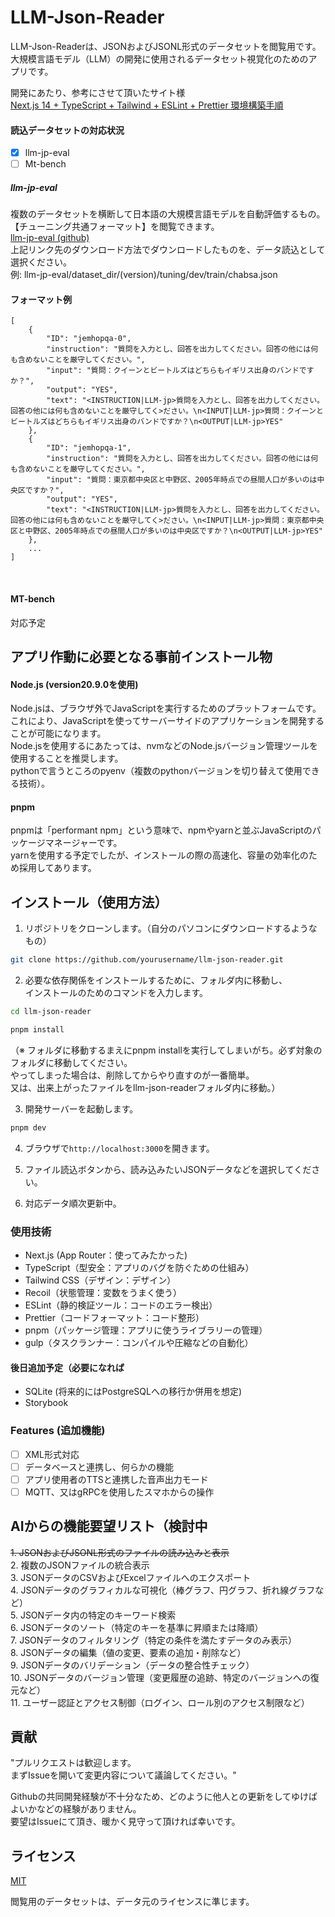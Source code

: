 # LLM-Json-Reader

LLM-Json-Readerは、JSONおよびJSONL形式のデータセットを閲覧用です。<br />
大規模言語モデル（LLM）の開発に使用されるデータセット視覚化のためのアプリです。

開発にあたり、参考にさせて頂いたサイト様<br />
[Next.js 14 + TypeScript + Tailwind + ESLint + Prettier 環境構築手順](https://zenn.dev/siakas/articles/05481bdefacd13)

#### 読込データセットの対応状況

- [x] llm-jp-eval
- [ ] Mt-bench

##### llm-jp-eval
複数のデータセットを横断して日本語の大規模言語モデルを自動評価するもの。
【チューニング共通フォーマット】を閲覧できます。<br />
[llm-jp-eval (github)](https://github.com/llm-jp/llm-jp-eval/tree/main)<br />
上記リンク先のダウンロード方法でダウンロードしたものを、データ読込として選択ください。<br />
例: llm-jp-eval/dataset_dir/(version)/tuning/dev/train/chabsa.json

#### フォーマット例
```
[
    {
        "ID": "jemhopqa-0",
        "instruction": "質問を入力とし、回答を出力してください。回答の他には何も含めないことを厳守してください。",
        "input": "質問：クイーンとビートルズはどちらもイギリス出身のバンドですか？",
        "output": "YES",
        "text": "<INSTRUCTION|LLM-jp>質問を入力とし、回答を出力してください。回答の他には何も含めないことを厳守してく>ださい。\n<INPUT|LLM-jp>質問：クイーンとビートルズはどちらもイギリス出身のバンドですか？\n<OUTPUT|LLM-jp>YES"
    },
    {
        "ID": "jemhopqa-1",
        "instruction": "質問を入力とし、回答を出力してください。回答の他には何も含めないことを厳守してください。",
        "input": "質問：東京都中央区と中野区、2005年時点での昼間人口が多いのは中央区ですか？",
        "output": "YES",
        "text": "<INSTRUCTION|LLM-jp>質問を入力とし、回答を出力してください。回答の他には何も含めないことを厳守してく>ださい。\n<INPUT|LLM-jp>質問：東京都中央区と中野区、2005年時点での昼間人口が多いのは中央区ですか？\n<OUTPUT|LLM-jp>YES"
    },
    ...
]

```
<br />

#### MT-bench
対応予定

## アプリ作動に必要となる事前インストール物
#### Node.js (version20.9.0を使用)
Node.jsは、ブラウザ外でJavaScriptを実行するためのプラットフォームです。これにより、JavaScriptを使ってサーバーサイドのアプリケーションを開発することが可能になります。<br />
Node.jsを使用するにあたっては、nvmなどのNode.jsバージョン管理ツールを使用することを推奨します。<br />
pythonで言うところのpyenv（複数のpythonバージョンを切り替えて使用できる技術）。

#### pnpm
pnpmは「performant npm」という意味で、npmやyarnと並ぶJavaScriptのパッケージマネージャーです。<br />
yarnを使用する予定でしたが、インストールの際の高速化、容量の効率化のため採用してあります。

## インストール（使用方法）

1. リポジトリをクローンします。（自分のパソコンにダウンロードするようなもの）

```bash
git clone https://github.com/yourusername/llm-json-reader.git
```

2. 必要な依存関係をインストールするために、フォルダ内に移動し、<br />
   インストールのためのコマンドを入力します。

```bash
cd llm-json-reader
```
```bash
pnpm install
```

（※ フォルダに移動するまえにpnpm installを実行してしまいがち。必ず対象のフォルダに移動してください。<br />
   やってしまった場合は、削除してからやり直すのが一番簡単。<br />
   又は、出来上がったファイルをllm-json-readerフォルダ内に移動。）

3. 開発サーバーを起動します。

```bash
pnpm dev
```

4. ブラウザで`http://localhost:3000`を開きます。
   <br />

5. ファイル読込ボタンから、読み込みたいJSONデータなどを選択してください。<br />
6. 対応データ順次更新中。

### 使用技術

- Next.js (App Router：使ってみたかった)
- TypeScript（型安全：アプリのバグを防ぐための仕組み）
- Tailwind CSS（デザイン：デザイン）
- Recoil（状態管理：変数をうまく使う）
- ESLint（静的検証ツール：コードのエラー検出）
- Prettier（コードフォーマット：コード整形）
- pnpm（パッケージ管理：アプリに使うライブラリーの管理）
- gulp（タスクランナー：コンパイルや圧縮などの自動化）

#### 後日追加予定（必要になれば

- SQLite (将来的にはPostgreSQLへの移行か併用を想定)
- Storybook

### Features (追加機能)

- [ ] XML形式対応
- [ ] データベースと連携し、何らかの機能
- [ ] アプリ使用者のTTSと連携した音声出力モード
- [ ] MQTT、又はgRPCを使用したスマホからの操作

## AIからの機能要望リスト（検討中

~~1. JSONおよびJSONL形式のファイルの読み込みと表示~~<br />
2. 複数のJSONファイルの統合表示<br />
3. JSONデータのCSVおよびExcelファイルへのエクスポート<br />
4. JSONデータのグラフィカルな可視化（棒グラフ、円グラフ、折れ線グラフなど）<br />
5. JSONデータ内の特定のキーワード検索<br />
6. JSONデータのソート（特定のキーを基準に昇順または降順）<br />
7. JSONデータのフィルタリング（特定の条件を満たすデータのみ表示）<br />
8. JSONデータの編集（値の変更、要素の追加・削除など）<br />
9. JSONデータのバリデーション（データの整合性チェック）<br />
10. JSONデータのバージョン管理（変更履歴の追跡、特定のバージョンへの復元など）<br />
11. ユーザー認証とアクセス制御（ログイン、ロール別のアクセス制限など）

## 貢献

"プルリクエストは歓迎します。<br />まずIssueを開いて変更内容について議論してください。"

Githubの共同開発経験が不十分なため、どのように他人との更新をしてゆけばよいかなどの経験がありません。<br />
要望はIssueにて頂き、暖かく見守って頂ければ幸いです。

## ライセンス

[MIT](https://choosealicense.com/licenses/mit/)

閲覧用のデータセットは、データ元のライセンスに準じます。
